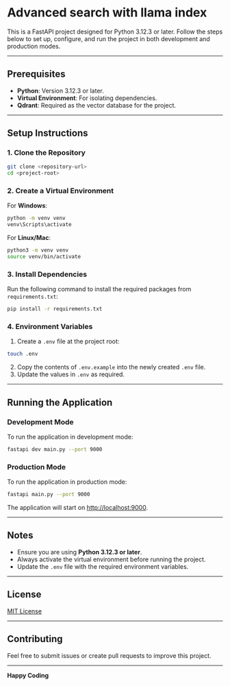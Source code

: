 # Advanced search with llama index

This is a FastAPI project designed for Python 3.12.3 or later. Follow the steps below to set up, configure, and run the project in both development and production modes.

---

## Prerequisites

- **Python**: Version 3.12.3 or later.
- **Virtual Environment**: For isolating dependencies.
- **Qdrant**: Required as the vector database for the project.

---

## Setup Instructions

### 1. Clone the Repository

```bash
git clone <repository-url>
cd <project-root>
```

### 2. Create a Virtual Environment

For **Windows**:
```bash
python -m venv venv
venv\Scripts\activate
```

For **Linux/Mac**:
```bash
python3 -m venv venv
source venv/bin/activate
```

### 3. Install Dependencies

Run the following command to install the required packages from `requirements.txt`:
```bash
pip install -r requirements.txt
```

### 4. Environment Variables

1. Create a `.env` file at the project root:
```bash
touch .env
```
2. Copy the contents of `.env.example` into the newly created `.env` file.
3. Update the values in `.env` as required.

---

## Running the Application

### Development Mode
To run the application in development mode:
```bash
fastapi dev main.py --port 9000
```

### Production Mode
To run the application in production mode:
```bash
fastapi main.py --port 9000
```

The application will start on [http://localhost:9000](http://localhost:9000).

---

## Notes

- Ensure you are using **Python 3.12.3 or later**.
- Always activate the virtual environment before running the project.
- Update the `.env` file with the required environment variables.

---

## License
[MIT License](LICENSE)

---

## Contributing
Feel free to submit issues or create pull requests to improve this project.

---

**Happy Coding**
